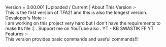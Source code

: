 Version = 0.00.001 [Uploaded / Current ]
About This Version :-
<br/>
This is the first version of TFA21 and this is also the longest version.
<br/>
Devaloper's Note :-
<br/>
I am working on this project very hard but I don't have the requirements to make Its file :| . 
Support me on YouTube also . YT - KB SWASTIK FF YT
<br/>
Features :-
<br/>
This version provides basic commands and useful commands!!!
